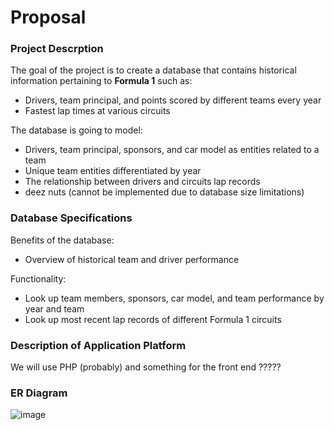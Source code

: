 # Proposal

### Project Descrption
The goal of the project is to create a database that contains historical information pertaining to **Formula 1** such as:
- Drivers, team principal, and points scored by different teams every year
- Fastest lap times at various circuits

The database is going to model:
- Drivers, team principal, sponsors, and car model as entities related to a team
- Unique team entities differentiated by year
- The relationship between drivers and circuits lap records
- deez nuts (cannot be implemented due to database size limitations)

### Database Specifications
Benefits of the database: 
- Overview of historical team and driver performance

Functionality: 
- Look up team members, sponsors, car model, and team performance by year and team
- Look up most recent lap records of different Formula 1 circuits

### Description of Application Platform
We will use PHP (probably) and something for the front end ?????

### ER Diagram

![image](https://media.github.students.cs.ubc.ca/user/20701/files/55e4a288-d061-42e6-805d-b376df2e9ccd)
